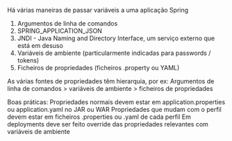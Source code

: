Há várias maneiras de passar variáveis a uma aplicação Spring
1) Argumentos de linha de comandos
2) SPRING_APPLICATION_JSON
3) JNDI - Java Naming and Directory Interface, um serviço externo que está em desuso
4) Variáveis de ambiente (particularmente indicadas para passwords / tokens)
5) Ficheiros de propriedades (ficheiros .property ou YAML)

As várias fontes de propriedades têm hierarquia, por ex:
Argumentos de linha de comandos > variáveis de ambiente > ficheiros de propriedades

Boas práticas:
Propriedades normais devem estar em application.properties ou application.yaml no JAR ou WAR
Propriedades que mudam com o perfil devem estar em ficheiros .properties ou .yaml de cada perfil
Em deployments deve ser feito override das propriedades relevantes com variáveis de ambiente